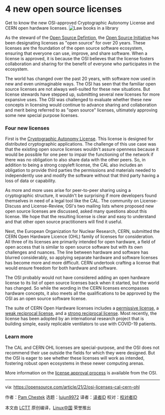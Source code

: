 [#]: subject: (4 new open source licenses)
[#]: via: (https://opensource.com/article/21/2/osi-licenses-cal-cern-ohl)
[#]: author: (Pam Chestek https://opensource.com/users/pchestek)
[#]: collector: (lujun9972)
[#]: translator: ( )
[#]: reviewer: ( )
[#]: publisher: ( )
[#]: url: ( )

4 new open source licenses
======
Get to know the new OSI-approved Cryptographic Autonomy License and CERN
open hardware licenses.
![Law books in a library][1]

As the steward of the [Open Source Defintion][2], the [Open Source Initiative][3] has been designating licenses as "open source" for over 20 years. These licenses are the foundation of the open source software ecosystem, ensuring that everyone can use, improve, and share software. When a license is approved, it is because the OSI believes that the license fosters collaboration and sharing for the benefit of everyone who participates in the ecosystem.

The world has changed over the past 20 years, with software now used in new and even unimaginable ways. The OSI has seen that the familiar open source licenses are not always well-suited for these new situations. But license stewards have stepped up, submitting several new licenses for more expansive uses. The OSI was challenged to evaluate whether these new concepts in licensing would continue to advance sharing and collaboration and merit being referred to as "open source" licenses, ultimately approving some new special purpose licenses.

### Four new licenses

First is the [Cryptographic Autonomy License][4]. This license is designed for distributed cryptographic applications. The challenge of this use case was that the existing open source licenses wouldn't assure openness because it would be possible for one peer to impair the functioning of the network if there was no obligation to also share data with the other peers. So, in addition to being a strong copyleft license, the CAL also includes an obligation to provide third parties the permissions and materials needed to independently use and modify the software without that third party having a loss of data or capability.

As more and more uses arise for peer-to-peer sharing using a cryptographic structure, it wouldn't be surprising if more developers found themselves in need of a legal tool like the CAL. The community on License-Discuss and License-Review, OSI's two mailing lists where proposed new open source licenses are discussed, asked many questions about this license. We hope that the resulting license is clear and easy to understand and that other open source practitioners will find it useful.

Next, the European Organization for Nuclear Research, CERN, submitted the CERN Open Hardware Licence (OHL) family of licenses for consideration. All three of its licenses are primarily intended for open hardware, a field of open access that is similar to open source software but with its own challenges and nuances. The line between hardware and software has blurred considerably, so applying separate hardware and software licenses has become more and more difficult. CERN undertook crafting a license that would ensure freedom for both hardware and software.

The OSI probably would not have considered adding an open hardware license to its list of open source licenses back when it started, but the world has changed. So while the wording in the CERN licenses encompasses hardware concepts, it also meets all the qualifications to be approved by the OSI as an open source software license.

The suite of CERN Open Hardware licenses includes a [permissive license][5], a [weak reciprocal license][6], and a [strong reciprocal license][7]. Most recently, the license has been adopted by an international research project that is building simple, easily replicable ventilators to use with COVID-19 patients.

### Learn more

The CAL and CERN OHL licenses are special-purpose, and the OSI does not recommend their use outside the fields for which they were designed. But the OSI is eager to see whether these licenses will work as intended, fostering robust open ecosystems in these newer computing arenas.

More information on the [license approval process][8] is available from the OSI.

--------------------------------------------------------------------------------

via: https://opensource.com/article/21/2/osi-licenses-cal-cern-ohl

作者：[Pam Chestek][a]
选题：[lujun9972][b]
译者：[译者ID](https://github.com/译者ID)
校对：[校对者ID](https://github.com/校对者ID)

本文由 [LCTT](https://github.com/LCTT/TranslateProject) 原创编译，[Linux中国](https://linux.cn/) 荣誉推出

[a]: https://opensource.com/users/pchestek
[b]: https://github.com/lujun9972
[1]: https://opensource.com/sites/default/files/styles/image-full-size/public/lead-images/LAW_lawdotgov3.png?itok=e4eFKe0l (Law books in a library)
[2]: https://opensource.org/osd
[3]: https://opensource.org/
[4]: https://opensource.org/licenses/CAL-1.0
[5]: https://opensource.org/CERN-OHL-P
[6]: https://opensource.org/CERN-OHL-W
[7]: https://opensource.org/CERN-OHL-S
[8]: https://opensource.org/approval
